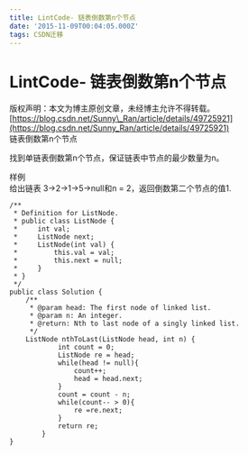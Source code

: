 ```yaml
---
title: LintCode- 链表倒数第n个节点
date: '2015-11-09T00:04:05.000Z'
tags: CSDN迁移
---
```


# LintCode- 链表倒数第n个节点

版权声明：本文为博主原创文章，未经博主允许不得转载。 [https://blog.csdn.net/Sunny\_Ran/article/details/49725921](https://blog.csdn.net/Sunny_Ran/article/details/49725921)  
链表倒数第n个节点

找到单链表倒数第n个节点，保证链表中节点的最少数量为n。

样例  
给出链表 3-&gt;2-&gt;1-&gt;5-&gt;null和n = 2，返回倒数第二个节点的值1.

```text
/**
 * Definition for ListNode.
 * public class ListNode {
 *     int val;
 *     ListNode next;
 *     ListNode(int val) {
 *         this.val = val;
 *         this.next = null;
 *     }
 * }
 */ 
public class Solution {
    /**
     * @param head: The first node of linked list.
     * @param n: An integer.
     * @return: Nth to last node of a singly linked list. 
     */
    ListNode nthToLast(ListNode head, int n) {
            int count = 0;
            ListNode re = head;
            while(head != null){
                count++;
                head = head.next;
            }
            count = count - n;
            while(count-- > 0){
                re =re.next;
            }
            return re;
        }
}
```

